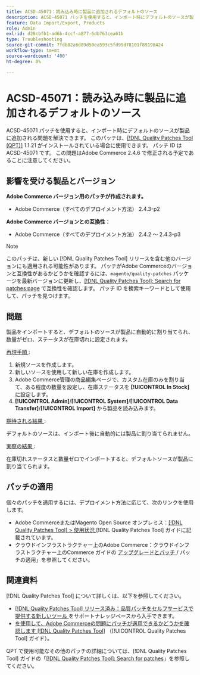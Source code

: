 ```yaml
---
title: ACSD-45071：読み込み時に製品に追加されるデフォルトのソース
description: ACSD-45071 パッチを使用すると、インポート時にデフォルトのソースが製品に追加される問題を解決できます。 このパッチは、[[!DNL Quality Patches Tool (QPT)]] （https://experienceleague.adobe.com/ja/docs/commerce-operations/tools/quality-patches-tool/quality-patches-tool-to-self-serve-quality-patches） 1.1.21 がインストールされている場合に使用できます。 パッチ ID は ACSD-45071 です。 この問題はAdobe Commerce 2.4.6 で修正される予定であることに注意してください。
feature: Data Import/Export, Products
role: Admin
exl-id: d28cbfb1-ad6b-4ccf-a877-6db763cea61b
type: Troubleshooting
source-git-commit: 7fdb02a6d89d50ea593c5fd99d78101f89198424
workflow-type: tm+mt
source-wordcount: '400'
ht-degree: 0%

---
```


# ACSD-45071：読み込み時に製品に追加されるデフォルトのソース

ACSD-45071 パッチを使用すると、インポート時にデフォルトのソースが製品に追加される問題を解決できます。 このパッチは、[[!DNL Quality Patches Tool (QPT)]](https://experienceleague.adobe.com/ja/docs/commerce-operations/tools/quality-patches-tool/quality-patches-tool-to-self-serve-quality-patches) 1.1.21 がインストールされている場合に使用できます。 パッチ ID は ACSD-45071 です。 この問題はAdobe Commerce 2.4.6 で修正される予定であることに注意してください。

## 影響を受ける製品とバージョン

**Adobe Commerce バージョン用のパッチが作成されます。**

* Adobe Commerce（すべてのデプロイメント方法） 2.4.3-p2

**Adobe Commerce バージョンとの互換性：**

* Adobe Commerce（すべてのデプロイメント方法） 2.4.2 ～ 2.4.3-p3

>[!NOTE]
>
>このパッチは、新しい [!DNL Quality Patches Tool] リリースを含む他のバージョンにも適用される可能性があります。 パッチがAdobe Commerceのバージョンと互換性があるかどうかを確認するには、`magento/quality-patches` パッケージを最新バージョンに更新し、[[!DNL Quality Patches Tool]: Search for patches page](https://experienceleague.adobe.com/tools/commerce-quality-patches/index.html?lang=ja) で互換性を確認します。 パッチ ID を検索キーワードとして使用して、パッチを見つけます。

## 問題

製品をインポートすると、デフォルトのソースが製品に自動的に割り当てられ、数量がゼロ、ステータスが在庫切れに設定されます。

<u> 再現手順 </u>:

1. 新規ソースを作成します。
1. 新しいソースを使用して新しい在庫を作成します。
1. Adobe Commerce管理の商品編集ページで、カスタム在庫のみを割り当て、ある程度の数量を設定し、在庫ステータスを **[!UICONTROL In Stock]** に設定します。
1. **[!UICONTROL Admin]**/**[!UICONTROL System]**/**[!UICONTROL Data Transfer]**/**[!UICONTROL Import]** から製品を読み込みます。

<u> 期待される結果 </u>:

デフォルトのソースは、インポート後に自動的には製品に割り当てられません。

<u> 実際の結果 </u>:

在庫切れステータスと数量ゼロでインポートすると、デフォルトソースが製品に割り当てられます。

## パッチの適用

個々のパッチを適用するには、デプロイメント方法に応じて、次のリンクを使用します。

* Adobe CommerceまたはMagento Open Source オンプレミス：[[!DNL Quality Patches Tool] > 使用状況 ](/help/tools/quality-patches-tool/usage.md) [!DNL Quality Patches Tool] ガイドに記載されています。
* クラウドインフラストラクチャー上のAdobe Commerce：クラウドインフラストラクチャー上のCommerce ガイドの [ アップグレードとパッチ ](https://experienceleague.adobe.com/docs/commerce-cloud-service/user-guide/develop/upgrade/apply-patches.html?lang=ja)/ パッチの適用」を参照してください。

## 関連資料

[!DNL Quality Patches Tool] について詳しくは、以下を参照してください。

* [[!DNL Quality Patches Tool]  リリース済み：品質パッチをセルフサービスで提供する新しいツール ](https://experienceleague.adobe.com/ja/docs/commerce-operations/tools/quality-patches-tool/quality-patches-tool-to-self-serve-quality-patches) をサポートナレッジベースから入手できます。
* [ を使用して、Adobe Commerceの問題にパッチが適用できるかどうかを確認します  [!DNL Quality Patches Tool]](/help/tools/quality-patches-tool/patches-available-in-qpt/check-patch-for-magento-issue-with-magento-quality-patches.md) （[!UICONTROL Quality Patches Tool] ガイド）。


QPT で使用可能なその他のパッチの詳細については、[!DNL Quality Patches Tool] ガイドの「[[!DNL Quality Patches Tool]: Search for patches](https://experienceleague.adobe.com/tools/commerce-quality-patches/index.html?lang=ja)」を参照してください。
